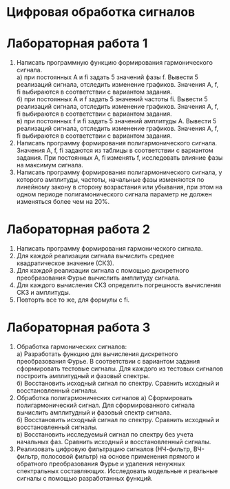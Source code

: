 # Цифровая обработка сигналов
# Лабораторная работа 1
1. Написать программную функцию формирования гармонического сигнала.  
а) при постоянных A и fi задать 5 значений фазы f. Вывести 5 реализаций сигнала, отследить изменение графиков. Значения A, f, fi выбираются в соответствии с вариантом задания.  
б) при постоянных A и f задать 5 значений частоты fi. Вывести 5 реализаций сигнала, отследить изменение графиков. Значения A, f, fi выбираются в соответствии с вариантом задания.  
в) при постоянных f и fi задать 5 значений амплитуды A. Вывести 5 реализаций сигнала, отследить изменение графиков. Значения A, f, fi выбираются в соответствии с вариантом задания.  
2. Написать программу формирования полигармонического сигнала. Значения A, f, fi задаются из таблицы в соответствии с вариантом задания. При постоянных A, fi изменять f, исследовать влияние фазы на максимум сигнала.  
3. Написать программу формирования полигармонического сигнала, у которого амплитуды, частоты, начальные фазы изменяются по линейному закону в сторону возрастания или убывания, при этом на одном периоде полигамонического сигнала параметр не должен изменяться более чем на 20%.  

# Лабораторная работа 2
1. Написать программу формирования гармонического сигнала. 
2. Для каждой реализации сигнала вычислить среднее квадратическое значение (СКЗ). 
3. Для каждой реализации сигнала с помощью дискретного преобразования Фурье вычислить амплитуду сигнала. 
4. Для каждого вычисления СКЗ определить погрешность вычисления СКЗ и амплитуды. 
5. Повторть все то же, для формулы с fi.

# Лабораторная работа 3
1. Обработка гармонических сигналов:  
а) Разработать функцию для вычисления дискретного преобразования Фурье. В соответствии с вариантом задания сформировать тестовые сигналы. Для каждого из тестовых сигналов построить амплитудный и фазовый спектры.  
б) Восстановить исходный сигнал по спектру. Сравнить исходный и восстановленный сигналы.
2. Обработка полигармонических сигналов
а) Сформировать полигармонический сигнал. Для сформированного сигнала вычислить амплитудный и фазовый спектр сигнала.  
б) Восстановить исходный сигнал по спектру. Сравнить исходный и восстановленный сигналы.  
в) Восстановить исследуемый сигнал по спектру без учета начальных фаз. Сравнить исходный и восстановленный  сигналы.  
3. Реализовать цифровую фильтрацию сигналов (НЧ-фильтр, ВЧ-фильтр, полосовой фильтр) на основе применения прямого и обратного преобразования Фурье и удаления ненужных спектральных составляющих. Исследовать модельные и реальные сигналы с помощью разработанных функций.

